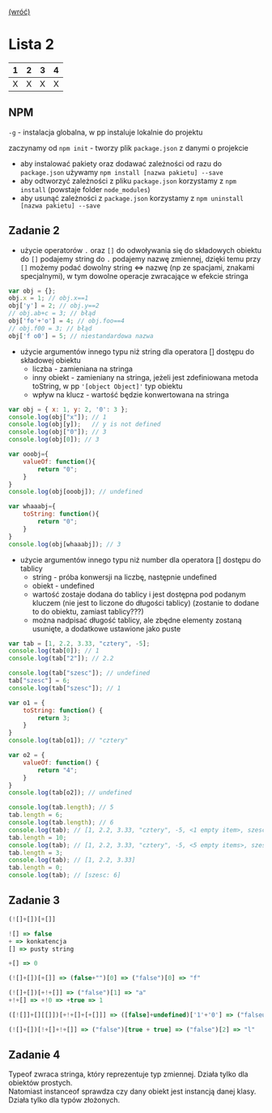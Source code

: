 [(wróć)](../)

# Lista 2
| 1 | 2 | 3 | 4 |
|---|---|---|---|
| X | X | X | X |

## NPM
`-g` - instalacja globalna, w pp instaluje lokalnie do projektu

zaczynamy od `npm init` - tworzy plik `package.json` z danymi o projekcie  
* aby instalować pakiety oraz dodawać zależności od razu do `package.json` używamy `npm install [nazwa pakietu] --save`  
* aby odtworzyć zależności z pliku `package.json` korzystamy z `npm install` (powstaje folder `node_modules`)
* aby usunąć zależności z `package.json` korzystamy z `npm uninstall [nazwa pakietu] --save`

## Zadanie 2
* użycie operatorów `.` oraz `[]` do odwoływania się do składowych obiektu  
do `[]` podajemy string do `.` podajemy nazwę zmiennej, dzięki temu przy `[]` możemy podać dowolny string <=> nazwę (np ze spacjami, znakami specjalnymi), w tym dowolne operacje zwracające w efekcie stringa
```js
var obj = {};
obj.x = 1; // obj.x==1
obj['y'] = 2; // obj.y==2
// obj.ab+c = 3; // błąd
obj['fo'+'o'] = 4; // obj.foo==4
// obj.f00 = 3; // błąd
obj['f o0'] = 5; // niestandardowa nazwa
```

* użycie argumentów innego typu niż string dla operatora [] dostępu do składowej obiektu
    * liczba - zamieniana na stringa
    * inny obiekt - zamieniany na stringa, jeżeli jest zdefiniowana metoda toString, w pp `'[object Object]'` typ obiektu
    * wpływ na klucz - wartość będzie konwertowana na stringa
```js
var obj = { x: 1, y: 2, '0': 3 };
console.log(obj["x"]); // 1
console.log(obj[y]);   // y is not defined
console.log(obj["0"]); // 3
console.log(obj[0]); // 3

var ooobj={
    valueOf: function(){
        return "0";
    }
}
console.log(obj[ooobj]); // undefined

var whaaabj={
    toString: function(){
        return "0";
    }
}
console.log(obj[whaaabj]); // 3
```

* użycie argumentów innego typu niż number dla operatora [] dostępu do tablicy
    * string - próba konwersji na liczbę, następnie undefined
    * obiekt - undefined
    * wartość zostaje dodana do tablicy i jest dostępna pod podanym kluczem (nie jest to liczone do długości tablicy) (zostanie to dodane to do obiektu, zamiast tablicy???)
    * można nadpisać długość tablicy, ale zbędne elementy zostaną usunięte, a dodatkowe ustawione jako puste
```js
var tab = [1, 2.2, 3.33, "cztery", -5];
console.log(tab[0]); // 1
console.log(tab["2"]); // 2.2

console.log(tab["szesc"]); // undefined
tab["szesc"] = 6;
console.log(tab["szesc"]); // 1

var o1 = {
    toString: function() {
        return 3;
    }
}
console.log(tab[o1]); // "cztery"

var o2 = {
    valueOf: function() {
        return "4";
    }
}
console.log(tab[o2]); // undefined

console.log(tab.length); // 5
tab.length = 6;
console.log(tab.length); // 6
console.log(tab); // [1, 2.2, 3.33, "cztery", -5, <1 empty item>, szesc: 6]
tab.length = 10;
console.log(tab); // [1, 2.2, 3.33, "cztery", -5, <5 empty items>, szesc: 6]
tab.length = 3;
console.log(tab); // [1, 2.2, 3.33]
tab.length = 0;
console.log(tab); // [szesc: 6]
```

## Zadanie 3
```js
(![]+[])[+[]]

![] => false
+ => konkatencja
[] => pusty string

+[] => 0

(![]+[])[+[]] => (false+"")[0] => ("false")[0] => "f"
```

```js
(![]+[])[+!+[]] => ("false")[1] => "a"
+!+[] => +!0 => +true => 1
```

```js
([![]]+[][[]])[+!+[]+[+[]]] => ([false]+undefined)['1'+'0'] => ("falseundefined")[10] => "i"
```

```js
(![]+[])[!+[]+!+[]] => ("false")[true + true] => ("false")[2] => "l"
```

## Zadanie 4
Typeof zwraca stringa, który reprezentuje typ zmiennej. Działa tylko dla obiektów prostych.  
Natomiast instanceof sprawdza czy dany obiekt jest instancją danej klasy. Działa tylko dla typów złożonych.  


